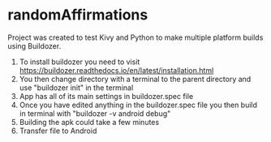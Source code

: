 # randomAffirmations
Project was created to test Kivy and Python to make multiple platform builds using Buildozer.
1. To install buildozer you need to visit https://buildozer.readthedocs.io/en/latest/installation.html
2. You then change directory with a terminal to the parent directory and use "buildozer init" in the terminal
3. App has all of its main settings in buildozer.spec file
4. Once you have edited anything in the buildozer.spec file you then build in terminal with "buildozer -v android debug"
5. Building the apk could take a few minutes
6. Transfer file to Android
